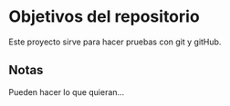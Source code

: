 # Objetivos del repositorio

Este proyecto sirve para hacer pruebas con git y gitHub.


## Notas
Pueden hacer lo que quieran...
